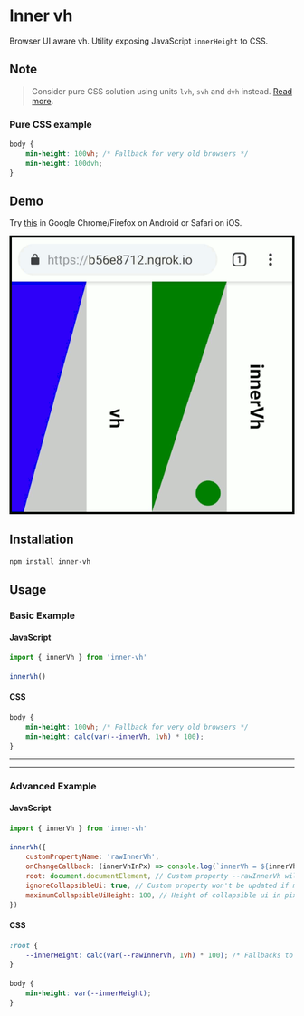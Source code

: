 # Inner vh

Browser UI aware vh. Utility exposing JavaScript `innerHeight` to CSS.

## Note

> Consider pure CSS solution using units `lvh`, `svh` and `dvh` instead. [Read more](https://dev.to/frehner/css-vh-dvh-lvh-svh-and-vw-units-27k4).

### Pure CSS example

```css
body {
	min-height: 100vh; /* Fallback for very old browsers */
	min-height: 100dvh;
}
```

## Demo

Try [this](https://filipchalupa.cz/inner-vh/demo.html) in Google Chrome/Firefox on Android or Safari on iOS.

![Demo](https://raw.githubusercontent.com/FilipChalupa/inner-vh/HEAD/demo.gif)

## Installation

```bash
npm install inner-vh
```

## Usage

### Basic Example

#### JavaScript

```javascript
import { innerVh } from 'inner-vh'

innerVh()
```

#### CSS

```css
body {
	min-height: 100vh; /* Fallback for very old browsers */
	min-height: calc(var(--innerVh, 1vh) * 100);
}
```

---

---

### Advanced Example

#### JavaScript

```javascript
import { innerVh } from 'inner-vh'

innerVh({
	customPropertyName: 'rawInnerVh',
	onChangeCallback: (innerVhInPx) => console.log(`innerVh = ${innerVhInPx}px`),
	root: document.documentElement, // Custom property --rawInnerVh will be applied to this element
	ignoreCollapsibleUi: true, // Custom property won't be updated if mobile url bar collapses or expands
	maximumCollapsibleUiHeight: 100, // Height of collapsible ui in pixels. Smaller number reduces false positives.
})
```

#### CSS

```css
:root {
	--innerHeight: calc(var(--rawInnerVh, 1vh) * 100); /* Fallbacks to 100vh */
}

body {
	min-height: var(--innerHeight);
}
```
